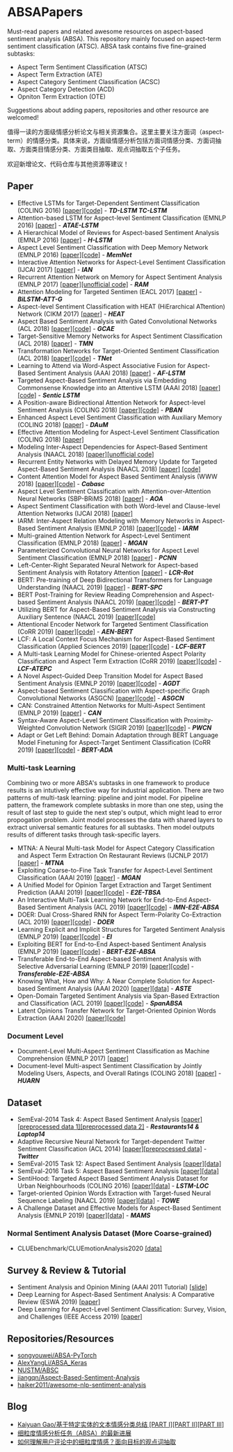 # ABSAPapers
Must-read papers and related awesome resources on aspect-based sentiment analysis (ABSA). This repository mainly focused on aspect-term sentiment classification (ATSC). ABSA task contains five fine-grained subtasks:
- Aspect Term Sentiment Classification (ATSC)
- Aspect Term Extraction (ATE)
- Aspect Category Sentiment Classification (ACSC)
- Aspect Category Detection (ACD)
- Opniton Term Extraction (OTE)

Suggestions about adding papers, repositories and other resource are welcomed!

值得一读的方面级情感分析论文与相关资源集合。这里主要关注方面词（aspect-term）的情感分类。具体来说，方面级情感分析包括方面词情感分类、方面词抽取、方面类目情感分类、方面类目抽取、观点词抽取五个子任务。

欢迎新增论文、代码仓库与其他资源等建议！

## Paper
- Effective LSTMs for Target-Dependent Sentiment Classification (COLING 2016) [[paper]](https://www.aclweb.org/anthology/C16-1311)[[code]](https://drive.google.com/drive/folders/17RF8MZs456ov9MDiUYZp0SCGL6LvBQl6) - ***TD-LSTM TC-LSTM***
- Attention-based LSTM for Aspect-level Sentiment Classification (EMNLP 2016) [[paper]](https://aclweb.org/anthology/D16-1058) - ***ATAE-LSTM***
- A Hierarchical Model of Reviews for Aspect-based Sentiment Analysis (EMNLP 2016) [[paper]](https://arxiv.org/pdf/1609.02745.pdf) - ***H-LSTM***
- Aspect Level Sentiment Classification with Deep Memory Network (EMNLP 2016) [[paper]](https://www.aclweb.org/anthology/D16-1021)[[code]](https://drive.google.com/drive/folders/1Hc886aivHmIzwlawapzbpRdTfPoTyi1U) - ***MemNet***
- Interactive Attention Networks for Aspect-Level Sentiment Classification (IJCAI 2017) [[paper]](https://www.ijcai.org/proceedings/2017/0568.pdf) - ***IAN***
- Recurrent Attention Network on Memory for Aspect Sentiment Analysis (EMNLP 2017) [[paper]](https://www.aclweb.org/anthology/D17-1047)[[unofficial code]](https://github.com/lpq29743/RAM) - ***RAM***
- Attention Modeling for Targeted Sentimen (EACL 2017) [[paper]](https://www.aclweb.org/anthology/E17-2091/) - ***BiLSTM-ATT-G***
- Aspect-level Sentiment Classification with HEAT (HiErarchical ATtention) Network (CIKM 2017) [[paper]](https://dl.acm.org/citation.cfm?doid=3132847.3133037) - ***HEAT***
- Aspect Based Sentiment Analysis with Gated Convolutional Networks (ACL 2018) [[paper]](https://www.aclweb.org/anthology/P18-1234)[[code]](https://github.com/wxue004cs/GCAE) - ***GCAE***
- Target-Sensitive Memory Networks for Aspect Sentiment Classification (ACL 2018) [[paper]](https://www.aclweb.org/anthology/P18-1088/) - ***TMN***
- Transformation Networks for Target-Oriented Sentiment Classification (ACL 2018) [[paper]](https://aclweb.org/anthology/P18-1087)[[code]](https://github.com/lixin4ever/TNet) - ***TNet***
- Learning to Attend via Word-Aspect Associative Fusion for Aspect-Based Sentiment Analysis (AAAI 2018) [[paper]](https://www.aaai.org/ocs/index.php/AAAI/AAAI18/paper/view/16570/16162) - ***AF-LSTM***
- Targeted Aspect-Based Sentiment Analysis via Embedding Commonsense Knowledge into an Attentive LSTM (AAAI 2018) [[paper]](https://sentic.net/sentic-lstm.pdf)[[code]](https://github.com/SenticNet/sentic-lstm) - ***Sentic LSTM***
- A Position-aware Bidirectional Attention Network for Aspect-level Sentiment Analysis (COLING 2018) [[paper]](https://aclweb.org/anthology/C18-1066/)[[code]](https://github.com/hiyouga/PBAN-PyTorch) - ***PBAN***
- Enhanced Aspect Level Sentiment Classification with Auxiliary Memory (COLING 2018) [[paper]](https://www.aclweb.org/anthology/C18-1092/) - ***DAuM***
- Effective Attention Modeling for Aspect-Level Sentiment Classification (COLING 2018) [[paper]](https://www.aclweb.org/anthology/C18-1096/)
- Modeling Inter-Aspect Dependencies for Aspect-Based Sentiment Analysis (NAACL 2018) [[paper]](https://www.aclweb.org/anthology/N18-2043/)[[unofficial code]](https://github.com/xgy221/lstm-inter-aspect)
- Recurrent Entity Networks with Delayed Memory Update for Targeted Aspect-Based Sentiment Analysis (NAACL 2018) [[paper]](https://www.aclweb.org/anthology/N18-2045/) [[code]](https://github.com/liufly/delayed-memory-update-entnet)
- Content Attention Model for Aspect Based Sentiment Analysis (WWW 2018) [[paper]](https://dl.acm.org/citation.cfm?doid=3178876.3186001)[[code]](https://github.com/uestcnlp/Cabasc) - ***Cabasc***
- Aspect Level Sentiment Classification with Attention-over-Attention Neural Networks (SBP-BRiMS 2018) [[paper]](https://arxiv.org/pdf/1804.06536.pdf) - ***AOA***
- Aspect Sentiment Classification with both Word-level and Clause-level Attention Networks (IJCAI 2018) [[paper]](https://www.ijcai.org/proceedings/2018/0617)
- IARM: Inter-Aspect Relation Modeling with Memory Networks in Aspect-Based Sentiment Analysis (EMNLP 2018) [[paper]](https://aclweb.org/anthology/D18-1377/)[[code]](https://github.com/SenticNet/IARM) - ***IARM***
- Multi-grained Attention Network for Aspect-Level Sentiment Classification (EMNLP 2018) [[paper]](https://aclweb.org/anthology/D18-1380) - ***MGAN***
- Parameterized Convolutional Neural Networks for Aspect Level Sentiment Classification (EMNLP 2018) [[paper]](https://aclweb.org/anthology/D18-1136/) - ***PCNN***
- Left-Center-Right Separated Neural Network for Aspect-based Sentiment Analysis with Rotatory Attention [[paper]](https://arxiv.org/abs/1802.00892) - ***LCR-Rot***
- BERT: Pre-training of Deep Bidirectional Transformers for Language Understanding (NAACL 2019) [[paper]](https://www.aclweb.org/anthology/N19-1423/) - ***BERT-SPC***
- BERT Post-Training for Review Reading Comprehension and Aspect-based Sentiment Analysis  (NAACL 2019) [[paper]](https://www.aclweb.org/anthology/N19-1242)[[code]](https://github.com/howardhsu/BERT-for-RRC-ABSA) - ***BERT-PT***
- Utilizing BERT for Aspect-Based Sentiment Analysis via Constructing Auxiliary Sentence (NAACL 2019) [[paper]](https://www.aclweb.org/anthology/N19-1035/)[[code]](https://github.com/HSLCY/ABSA-BERT-pair)
- Attentional Encoder Network for Targeted Sentiment Classification (CoRR 2019) [[paper]](https://arxiv.org/pdf/1902.09314.pdf)[[code]](https://github.com/songyouwei/ABSA-PyTorch/blob/master/models/aen.py) - ***AEN-BERT***
- LCF: A Local Context Focus Mechanism for Aspect-Based Sentiment Classification (Applied Sciences 2019) [[paper]](https://www.mdpi.com/2076-3417/9/16/3389/pdf)[[code]](https://github.com/yangheng95/LCF-ABSA) - ***LCF-BERT***
- A Multi-task Learning Model for Chinese-oriented Aspect Polarity Classification and Aspect Term Extraction (CoRR 2019) [[paper]](https://arxiv.org/abs/1912.07976)[[code]](https://github.com/yangheng95/LCF-ATEPC) - ***LCF-ATEPC***
- A Novel Aspect-Guided Deep Transition Model for Aspect Based Sentiment Analysis (EMNLP 2019) [[paper]](https://arxiv.org/pdf/1909.00324.pdf)[[code]](https://github.com/XL2248/AGDT) - ***AGDT***
- Aspect-based Sentiment Classification with Aspect-specific Graph Convolutional Networks (ASGCN) [[paper]](https://arxiv.org/abs/1909.03477)[[code]](https://github.com/GeneZC/ASGCN) - ***ASGCN***
- CAN: Constrained Attention Networks for Multi-Aspect Sentiment (EMNLP 2019) [[paper]](https://arxiv.org/pdf/1812.10735.pdf) - ***CAN***
- Syntax-Aware Aspect-Level Sentiment Classification with Proximity-Weighted Convolution Network (SIGIR 2019) [[paper]](https://arxiv.org/abs/1909.10171)[[code]](https://github.com/GeneZC/PWCN) - ***PWCN***
- Adapt or Get Left Behind: Domain Adaptation through BERT Language Model Finetuning for Aspect-Target Sentiment Classification (CoRR 2019) [[paper]](https://arxiv.org/abs/1908.11860)[[code]](https://github.com/deepopinion/domain-adapted-atsc) - ***BERT-ADA***

### Multi-task Learning
Combining two or more ABSA's subtasks in one framework to produce results is an intutively effective way for industrial application. There are two patterns of multi-task learning: pipeline and joint model. For pipeline pattern, the framework complete subtasks in more than one step, using the result of last step to guide the next step's output, which might lead to error propogation problem. Joint model processes the data with shared layers to extract universal semantic features for all subtasks. Then model outputs results of different tasks through task-specific layers.

- MTNA: A Neural Multi-task Model for Aspect Category Classification and Aspect Term Extraction On Restaurant Reviews (IJCNLP 2017) [[paper]](https://www.aclweb.org/anthology/I17-2026/) - ***MTNA***
- Exploiting Coarse-to-Fine Task Transfer for Aspect-Level Sentiment Classification (AAAI 2019) [[paper]](https://www.aaai.org/ojs/index.php/AAAI/article/view/4332) - ***MGAN***
- A Unified Model for Opinion Target Extraction and Target Sentiment Prediction (AAAI 2019) [[paper]](https://aaai.org/ojs/index.php/AAAI/article/view/4643)[[code]](https://github.com/lixin4ever/E2E-TBSA) - ***E2E-TBSA***
- An Interactive Multi-Task Learning Network for End-to-End Aspect-Based Sentiment Analysis (ACL 2019) [[paper]](https://arxiv.org/abs/1906.06906)[[code]](https://github.com/ruidan/IMN-E2E-ABSA) - ***IMN-E2E-ABSA***
- DOER: Dual Cross-Shared RNN for Aspect Term-Polarity Co-Extraction (ACL 2019) [[paper]](https://www.aclweb.org/anthology/P19-1056/)[[code]](https://github.com/ArrowLuo/DOER) - ***DOER***
- Learning Explicit and Implicit Structures for Targeted Sentiment Analysis (EMNLP 2019) [[paper]](https://www.aclweb.org/anthology/D19-1550/)[[code]](https://github.com/leodotnet/ei) - ***EI***
- Exploiting BERT for End-to-End Aspect-based Sentiment Analysis (EMNLP 2019) [[paper]](https://www.aclweb.org/anthology/D19-5505/)[[code]](https://github.com/lixin4ever/BERT-E2E-ABSA) - ***BERT-E2E-ABSA***
- Transferable End-to-End Aspect-based Sentiment Analysis with Selective Adversarial Learning (EMNLP 2019) [[paper]](https://www.aclweb.org/anthology/D19-1466/)[[code]](https://github.com/hsqmlzno1/Transferable-E2E-ABSA) - ***Transferable-E2E-ABSA***
- Knowing What, How and Why: A Near Complete Solution for Aspect-based Sentiment Analysis (AAAI 2020) [[paper]](https://arxiv.org/abs/1911.01616)[[data]](https://github.com/xuuuluuu/SemEval-Triplet-data) - ***ASTE***
- Open-Domain Targeted Sentiment Analysis via Span-Based Extraction and Classification (ACL 2019) [[paper]](https://arxiv.org/abs/1906.03820)[[code]](https://github.com/huminghao16/SpanABSA) - ***SpanABSA***
- Latent Opinions Transfer Network for Target-Oriented Opinion Words Extraction (AAAI 2020) [[paper]](https://arxiv.org/abs/2001.01989)[[code]](https://github.com/NJUNLP/TOWE)

### Document Level
- Document-Level Multi-Aspect Sentiment Classification as Machine Comprehension (EMNLP 2017) [[paper]](http://www.cse.ust.hk/~yqsong/papers/2017-EMNLP-AspectClassification.pdf)
- Document-level Multi-aspect Sentiment Classification by Jointly Modeling Users, Aspects, and Overall Ratings (COLING 2018) [[paper]](https://www.aclweb.org/anthology/C18-1079/) - ***HUARN***

## Dataset
- SemEval-2014 Task 4: Aspect Based Sentiment Analysis [[paper]](https://www.aclweb.org/anthology/S14-2004/)[[preprocessed data 1]](https://github.com/songyouwei/ABSAPyTorch/tree/master/datasets/semeval14)[[preprocessed data 2]](https://github.com/howardhsu/BERT-for-RRC-ABSA) - ***Restaurants14 & Laptop14***
- Adaptive Recursive Neural Network for Target-dependent Twitter Sentiment Classification (ACL 2014) [[paper]](https://www.aclweb.org/anthology/P14-2009)[[preprocessed data]](https://github.com/songyouwei/ABSA-PyTorch/tree/master/datasets/acl-14-short-data) - ***Twitter***
- SemEval-2015 Task 12: Aspect Based Sentiment Analysis [[paper]](https://www.aclweb.org/anthology/S15-2082/)[[data]](http://alt.qcri.org/semeval2015/task12/)
- SemEval-2016 Task 5: Aspect Based Sentiment Analysis [[paper]](https://www.aclweb.org/anthology/S16-1002/)[[data]](http://alt.qcri.org/semeval2016/task5/)
- SentiHood: Targeted Aspect Based Sentiment Analysis Dataset for Urban Neighbourhoods (COLING 2016) [[paper]](https://www.aclweb.org/anthology/C16-1146)[[data]](https://github.com/uclmr/jack/tree/master/data/sentihood) -  ***LSTM-LOC***
- Target-oriented Opinion Words Extraction with Target-fused Neural Sequence Labeling (NAACL 2019) [[paper]](https://www.aclweb.org/anthology/N19-1259/)[[data]](https://github.com/NJUNLP/TOWE) - ***TOWE***
- A Challenge Dataset and Effective Models for Aspect-Based Sentiment Analysis (EMNLP 2019) [[paper]](https://www.aclweb.org/anthology/D19-1654/)[[data]](https://github.com/siat-nlp/MAMS-for-ABSA) - ***MAMS***
### Normal Sentiment Analysis Dataset (More Coarse-grained)
- CLUEbenchmark/CLUEmotionAnalysis2020 [[data]](https://github.com/CLUEbenchmark/CLUEmotionAnalysis2020)

## Survey & Review & Tutorial
- Sentiment Analysis and Opinion Mining (AAAI 2011 Tutorial) [[slide]](https://www.seas.upenn.edu/~cis630/Sentiment-Analysis-tutorial-AAAI-2011.pdf)
- Deep Learning for Aspect-Based Sentiment Analysis: A Comparative Review (ESWA 2019) [[paper]](https://doi.org/10.1016/j.eswa.2018.10.003)
- Deep Learning for Aspect-Level Sentiment Classification: Survey, Vision, and Challenges (IEEE Access 2019) [[paper]](https://ieeexplore.ieee.org/document/8726353)

## Repositories/Resources
- [songyouwei/ABSA-PyTorch](https://github.com/songyouwei/ABSA-PyTorch)
- [AlexYangLi/ABSA_Keras](https://github.com/AlexYangLi/ABSA_Keras)
- [NUSTM/ABSC](https://github.com/NUSTM/ABSC)
- [jiangqn/Aspect-Based-Sentiment-Analysis](https://github.com/jiangqn/Aspect-Based-Sentiment-Analysis)
- [haiker2011/awesome-nlp-sentiment-analysis](https://github.com/haiker2011/awesome-nlp-sentiment-analysis)

## Blog
- [Kaiyuan Gao/基于特定实体的文本情感分类总结 [PART I]](https://blog.csdn.net/Kaiyuan_sjtu/article/details/89788314)[[PART II]](https://blog.csdn.net/Kaiyuan_sjtu/article/details/89811824)[[PART III]](https://blog.csdn.net/Kaiyuan_sjtu/article/details/89850685)
- [细粒度情感分析任务（ABSA）的最新进展](https://mp.weixin.qq.com/s/Jzra95XfjNtDDTNDMD8Lkw)
- [如何理解用户评论中的细粒度情感？面向目标的观点词抽取](https://mp.weixin.qq.com/s?__biz=MzIwMTc4ODE0Mw==&mid=2247505078&idx=1&sn=15440251e2a4e7ca343a167abc4baaa7&chksm=96ea0b36a19d82205149d0bbf2abe021446ec6f79080240a5bb86e8f7ca269d79fb8497a2c7b&mpshare=1&scene=1&srcid=&sharer_sharetime=1588048671325&sharer_shareid=aaa99b8738c1d6c23f064aa833392e12&key=cb22f99619bada4146c7b0ef892cfd0a60c077c3ffdc737afbe068ff4c8413719b572a03481ad235c0dacec501ae4ecd7ec85f50354f612eef3510f86be30a5101dcd0525f4c2d29ea28a0f29f197257&ascene=1&uin=Mjg1NTM0NDcyMw%3D%3D&devicetype=Windows+10+x64&version=62090070&lang=zh_CN&exportkey=A4x3ZRmie1N1hIULVmQgfzg%3D&pass_ticket=S6qd9A8LtiIoeqfdIzCQbiC7sE%2Ft%2B4UALinNh54hojpbm9VJqvqFrjFnUPxj205m)
